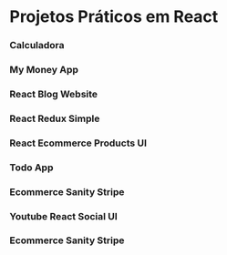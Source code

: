 # Projetos Práticos em React

### Calculadora

### My Money App

### React Blog Website

### React Redux Simple

### React Ecommerce Products UI

### Todo App

### Ecommerce Sanity Stripe 

### Youtube React Social UI

### Ecommerce Sanity Stripe 